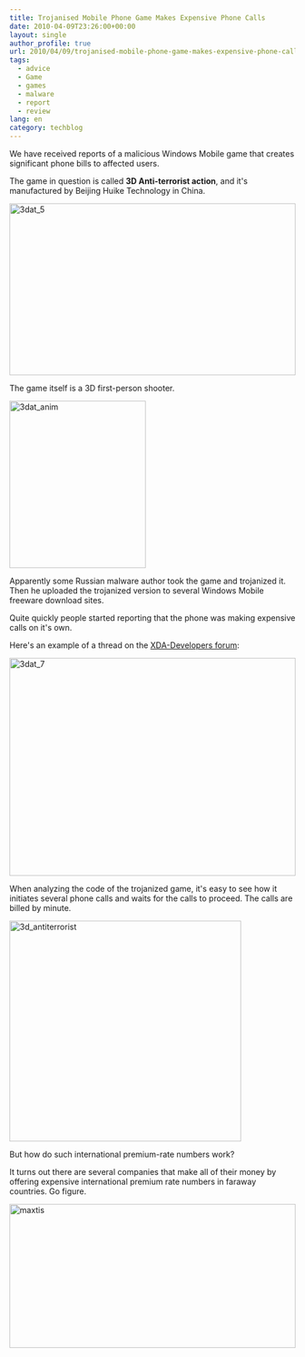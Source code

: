```yaml
---
title: Trojanised Mobile Phone Game Makes Expensive Phone Calls
date: 2010-04-09T23:26:00+00:00
layout: single
author_profile: true
url: 2010/04/09/trojanised-mobile-phone-game-makes-expensive-phone-calls/
tags:
  - advice
  - Game
  - games
  - malware
  - report
  - review
lang: en
category: techblog
---
```

We have received reports of a malicious Windows Mobile game that creates significant phone bills to affected users. 

The game in question is called **3D Anti-terrorist action**, and it's manufactured by Beijing Huike Technology in China. 

[<img title="3dat_5" border="0" alt="3dat_5" src="http://lh5.ggpht.com/_vaUVXcmC3OI/S7-wI9sKF0I/AAAAAAAAB4A/LW2lL7T4DVo/3dat_5_thumb%5B3%5D.png?imgmax=800" width="504" height="302" />](http://lh4.ggpht.com/_vaUVXcmC3OI/S7-wEtNuLvI/AAAAAAAAB38/UZlW2fQ4Hms/s1600-h/3dat_5%5B5%5D.png) 

The game itself is a 3D first-person shooter.

[<img title="3dat_anim" alt="3dat_anim" src="http://lh6.ggpht.com/_vaUVXcmC3OI/S7-wQ4jX8HI/AAAAAAAAB4I/1dBps-PjoFo/3dat_anim_thumb%5B2%5D.gif?imgmax=800" width="240" height="294" />](http://lh4.ggpht.com/_vaUVXcmC3OI/S7-wMx29WaI/AAAAAAAAB4E/En2DH7Pv3Uw/s1600-h/3dat_anim%5B4%5D.gif) 

Apparently some Russian malware author took the game and trojanized it. Then he uploaded the trojanized version to several Windows Mobile freeware download sites.

Quite quickly people started reporting that the phone was making expensive calls on it's own.

Here's an example of a thread on the [XDA-Developers forum](http://forum.xda-developers.com/showthread.php?t=650393&page=1):

[<img title="3dat_7" border="0" alt="3dat_7" src="http://lh3.ggpht.com/_vaUVXcmC3OI/S7-wXHYzdDI/AAAAAAAAB4Q/dDOsP6I2lj8/3dat_7_thumb%5B2%5D.png?imgmax=800" width="504" height="383" />](http://lh6.ggpht.com/_vaUVXcmC3OI/S7-wS4czp5I/AAAAAAAAB4M/IMoa8XBD4zw/s1600-h/3dat_7%5B4%5D.png) 

When analyzing the code of the trojanized game, it's easy to see how it initiates several phone calls and waits for the calls to proceed. The calls are billed by minute.

[<img title="3d_antiterrorist" border="0" alt="3d_antiterrorist" src="http://lh5.ggpht.com/_vaUVXcmC3OI/S7-wbt9r4SI/AAAAAAAAB4Y/Yr0-VPhduDY/3d_antiterrorist_thumb%5B2%5D.png?imgmax=800" width="408" height="388" />](http://lh4.ggpht.com/_vaUVXcmC3OI/S7-wZPWo2UI/AAAAAAAAB4U/07MgaWGFsaU/s1600-h/3d_antiterrorist%5B4%5D.png) 

But how do such international premium-rate numbers work? 

It turns out there are several companies that make all of their money by offering expensive international premium rate numbers in faraway countries. Go figure. 

[<img title="maxtis" border="0" alt="maxtis" src="http://lh3.ggpht.com/_vaUVXcmC3OI/S7-wiRHy0TI/AAAAAAAAB4g/94x45BO8eFA/maxtis_thumb%5B8%5D.png?imgmax=800" width="504" height="253" />](http://lh3.ggpht.com/_vaUVXcmC3OI/S7-wfM0XP-I/AAAAAAAAB4c/M96pkVIKg4M/s1600-h/maxtis%5B10%5D.png)